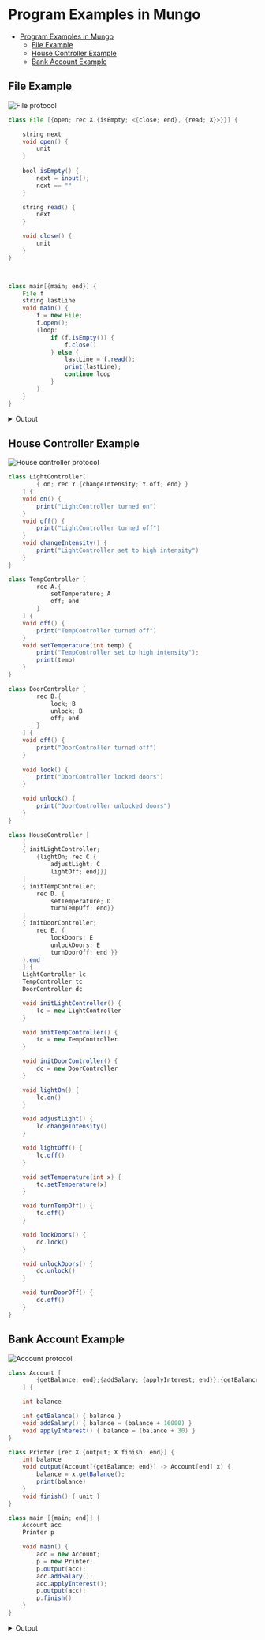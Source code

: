 # Program Examples in Mungo

- [Program Examples in Mungo](#program-examples-in-mungo)
  * [File Example](#file-example)
  * [House Controller Example](#house-controller-example)
  * [Bank Account Example](#bank-account-example)

## File Example
![File protocol](https://github.com/MungoTypesystem/MungoBehaviouralSeparation/raw/master/protocol_figures/file_protocol.png)
```java
class File [{open; rec X.{isEmpty; <{close; end}, {read; X}>}}] {

    string next
    void open() {
        unit
    }
    
    bool isEmpty() {
        next = input();
        next == ""
    }

    string read() {
        next
    }

    void close() {
        unit
    }
}



class main[{main; end}] {
    File f
    string lastLine    
    void main() {
        f = new File;
        f.open();
        (loop: 
            if (f.isEmpty()) {
                f.close()
            } else {
                lastLine = f.read();
                print(lastLine);
                continue loop
            }
        )
    }
}
```
<details>
 <summary>Output</summary>
<p>

```bash
$ mungob exampleprograms/file.mg < datafile.txt                                              

file
with
multiple
lines
 ```

</p>
</details>


## House Controller Example
![House controller protocol](https://github.com/MungoTypesystem/MungoBehaviouralSeparation/raw/master/protocol_figures/house_protocol.png)
```java
class LightController[
        { on; rec Y.{changeIntensity; Y off; end} }
    ] {
    void on() {
        print("LightController turned on")
    }
    void off() {
        print("LightController turned off")
    }
    void changeIntensity() {
        print("LightController set to high intensity")
    }
}

class TempController [
        rec A.{
            setTemperature; A
            off; end
        }
    ] {
    void off() {
        print("TempController turned off")
    }
    void setTemperature(int temp) {
        print("TempController set to high intensity");
        print(temp)
    }
}

class DoorController [
        rec B.{
            lock; B
            unlock; B
            off; end
        }
    ] {
    void off() {
        print("DoorController turned off")
    }
    
    void lock() {
        print("DoorController locked doors")
    }

    void unlock() {
        print("DoorController unlocked doors")
    }
}

class HouseController [
    (
    { initLightController; 
        {lightOn; rec C.{ 
            adjustLight; C 
            lightOff; end}}}
    |
    { initTempController; 
        rec D. {
            setTemperature; D
            turnTempOff; end}}
    |
    { initDoorController; 
        rec E. {
            lockDoors; E
            unlockDoors; E
            turnDoorOff; end }} 
    ).end 
    ] {
    LightController lc
    TempController tc
    DoorController dc

    void initLightController() {
        lc = new LightController
    }

    void initTempController() {
        tc = new TempController
    }

    void initDoorController() {
        dc = new DoorController
    }

    void lightOn() {
        lc.on()
    }

    void adjustLight() {
        lc.changeIntensity()
    }

    void lightOff() {
        lc.off()
    }

    void setTemperature(int x) {
        tc.setTemperature(x)
    }

    void turnTempOff() {
        tc.off()
    }

    void lockDoors() {
        dc.lock()
    }

    void unlockDoors() {
        dc.unlock()
    }

    void turnDoorOff() {
        dc.off()
    }
}
```

## Bank Account Example
![Account protocol](https://github.com/MungoTypesystem/MungoBehaviouralSeparation/raw/master/protocol_figures/account_protocol.png)
```java
class Account [
        {getBalance; end};{addSalary; {applyInterest; end}};{getBalance; end}
    ] {

    int balance

    int getBalance() { balance }
    void addSalary() { balance = (balance + 16000) }
    void applyInterest() { balance = (balance + 30) }
}

class Printer [rec X.{output; X finish; end}] {
    int balance
    void output(Account[{getBalance; end}] -> Account[end] x) {
        balance = x.getBalance();
        print(balance)
    }
    void finish() { unit }
}

class main [{main; end}] {
    Account acc
    Printer p

    void main() {
        acc = new Account;
        p = new Printer;
        p.output(acc);
        acc.addSalary();
        acc.applyInterest();
        p.output(acc);
        p.finish()
    }
}
```

<details>
 <summary>Output</summary>
<p>

```bash
$ mungob exampleprograms/account.mg                                             


0
16030
```

</p>
</details>

